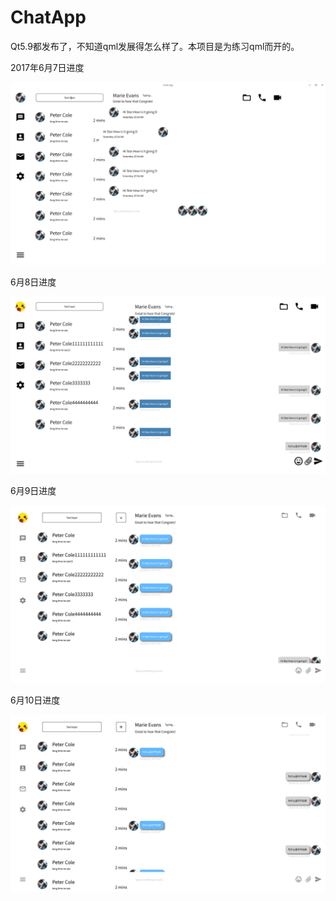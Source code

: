 # ChatApp
Qt5.9都发布了，不知道qml发展得怎么样了。本项目是为练习qml而开的。

2017年6月7日进度

![图](./log/换了个装逼的图.png)

6月8日进度

![0608](./log/0608.gif)



6月9日进度

![0609](./log/0609.gif)

6月10日进度

![0610](./log/0610.gif)